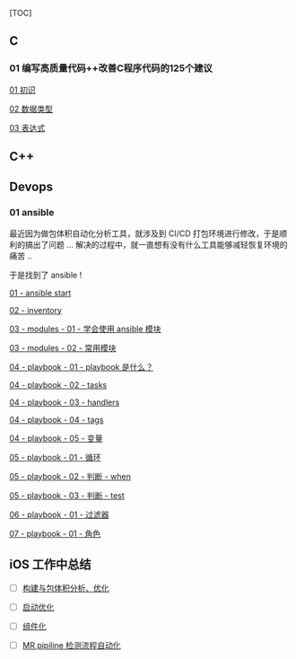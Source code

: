 [TOC]

## C

### 01 编写高质量代码++改善C程序代码的125个建议

[01 初识](./125_Suggestions_Writing_High_Quality_Code_for_c/01/initial.md)

[02 数据类型](./125_Suggestions_Writing_High_Quality_Code_for_c/01/data_type.md)

[03 表达式](./125_Suggestions_Writing_High_Quality_Code_for_c/02/expression.md)



## C++





## Devops

### 01 ansible

最近因为做包体积自动化分析工具，就涉及到 CI/CD 打包环境进行修改，于是顺利的搞出了问题 … 解决的过程中，就一直想有没有什么工具能够减轻恢复环境的痛苦 ..

于是找到了 ansible !

[01 - ansible start](./ansible/01/ansible_start.md)

[02 - inventory](./ansible/ansiblele_inventory.md)

[03 - modules - 01 - 学会使用 ansible 模块](./ansible/ansiblesible_modules.md)

[03 - modules - 02 - 常用模块](./ansible/ansiblesible_modules.md)

[04 - playbook - 01 - playbook 是什么？](./ansible/ansiblesible_playbook.md)

[04 - playbook - 02 - tasks](./ansible/ansiblesible_playbook.md)

[04 - playbook - 03 - handlers](./ansible/ansiblesible_playbook.md)

[04 - playbook - 04 - tags](./ansible/ansiblesible_playbook.md)

[04 - playbook - 05 - 变量](./ansible/ansiblesible_playbook.md)

[05 - playbook - 01 - 循环](./ansible/ansiblesible_playbook.md)

[05 - playbook - 02 - 判断 - when](./ansible/ansiblesible_playbook.md)

[05 - playbook - 03 - 判断 - test](./ansible/ansiblesible_playbook.md)

[06 - playbook - 01 - 过滤器](./ansible/ansiblele_playbook.md)

[07 - playbook - 01 - 角色](./ansible/ansiblele_playbook.md)



## iOS 工作中总结

- [ ] [构建与包体积分析、优化]()
- [ ] [启动优化]()
- [ ] [组件化]()
- [ ] [MR pipiline 检测流程自动化]()

